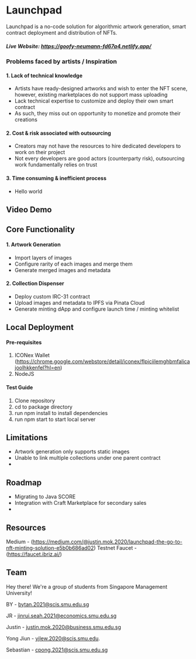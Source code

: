 # Launchpad
Launchpad is a no-code solution for algorithmic artwork generation, smart contract deployment and distribution of NFTs. 

##### Live Website: https://goofy-neumann-fd67a4.netlify.app/

### Problems faced by artists / Inspiration
#### 1. Lack of technical knowledge
- Artists have ready-designed artworks and wish to enter the NFT scene, however, existing marketplaces do not support mass uploading
- Lack technical expertise to customize and deploy their own smart contract
- As such, they miss out on opportunity to monetize and promote their creations
#### 2. Cost & risk associated with outsourcing
- Creators may not have the resources to hire dedicated developers to work on their project
- Not every developers are good actors (counterparty risk), outsourcing work fundamentally relies on trust
#### 3. Time consuming & inefficient process
- Hello world

## Video Demo 


## Core Functionality
#### 1. Artwork Generation
- Import layers of images
- Configure rarity of each images and merge them
- Generate merged images and metadata 

#### 2. Collection Dispenser
- Deploy custom IRC-31 contract
- Upload images and metadata to IPFS via Pinata Cloud
- Generate minting dApp and configure launch time / minting whitelist

## Local Deployment
#### Pre-requisites
1. ICONex Wallet (https://chrome.google.com/webstore/detail/iconex/flpiciilemghbmfalicajoolhkkenfel?hl=en)
2. NodeJS

#### Test Guide
1. Clone repository
2. cd to package directory
3. run npm install to install dependencies 
4. run npm start to start local server

## Limitations
- Artwork generation only supports static images
- Unable to link multiple collections under one parent contract
- 

## Roadmap
- Migrating to Java SCORE
- Integration with Craft Marketplace for secondary sales
- 

## Resources
Medium - (https://medium.com/@justin.mok.2020/launchpad-the-go-to-nft-minting-solution-e5b0b686ad02)
Testnet Faucet - (https://faucet.ibriz.ai/)

## Team
Hey there! We're a group of students from Singapore Management University!

BY - bytan.2021@scis.smu.edu.sg

JR - jinrui.seah.2021@economics.smu.edu.sg

Justin - justin.mok.2020@business.smu.edu.sg

Yong Jiun - yjlew.2020@scis.smu.edu.

Sebastian - cpong.2021@scis.smu.edu.sg

